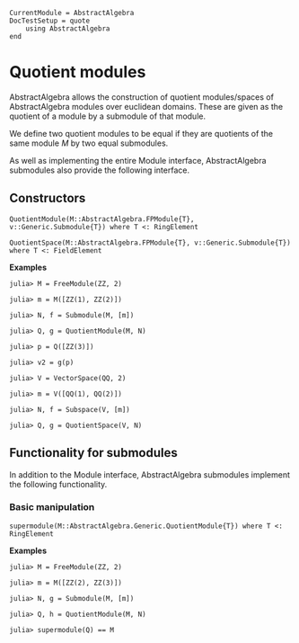 ```@meta
CurrentModule = AbstractAlgebra
DocTestSetup = quote
    using AbstractAlgebra
end
```

# Quotient modules

AbstractAlgebra allows the construction of quotient modules/spaces of
AbstractAlgebra modules over euclidean domains. These are given as the
quotient of a module by a submodule of that module.

We define two quotient modules to be equal if they are quotients of the
same module $M$ by two equal submodules.

As well as implementing the entire Module interface, AbstractAlgebra
submodules also provide the following interface.

## Constructors

```@docs
QuotientModule(M::AbstractAlgebra.FPModule{T}, v::Generic.Submodule{T}) where T <: RingElement
```

```@docs
QuotientSpace(M::AbstractAlgebra.FPModule{T}, v::Generic.Submodule{T}) where T <: FieldElement

```

**Examples**

```jldoctest
julia> M = FreeModule(ZZ, 2)

julia> m = M([ZZ(1), ZZ(2)])

julia> N, f = Submodule(M, [m])

julia> Q, g = QuotientModule(M, N)

julia> p = Q([ZZ(3)])

julia> v2 = g(p)

julia> V = VectorSpace(QQ, 2)

julia> m = V([QQ(1), QQ(2)])

julia> N, f = Subspace(V, [m])

julia> Q, g = QuotientSpace(V, N)

```

## Functionality for submodules

In addition to the Module interface, AbstractAlgebra submodules implement the
following functionality.

### Basic manipulation

```@docs
supermodule(M::AbstractAlgebra.Generic.QuotientModule{T}) where T <: RingElement
```

**Examples**

```jldoctest
julia> M = FreeModule(ZZ, 2)

julia> m = M([ZZ(2), ZZ(3)])

julia> N, g = Submodule(M, [m])

julia> Q, h = QuotientModule(M, N)

julia> supermodule(Q) == M

```

